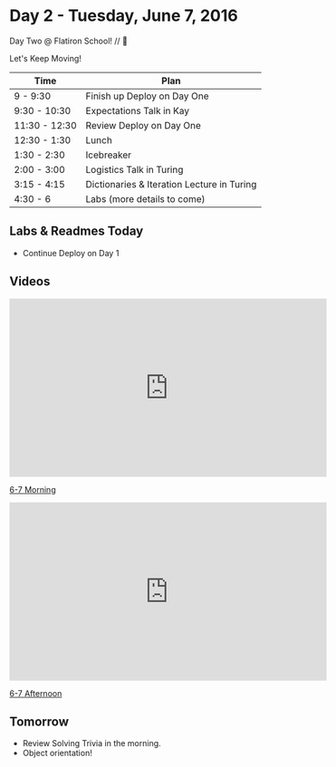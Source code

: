 # Day 2 - Tuesday, June 7, 2016

Day Two @ Flatiron School! // :blue_heart:

Let's Keep Moving!

Time        |   Plan   |
----------------|-------
9 - 9:30          | Finish up Deploy on Day One
9:30 - 10:30    | Expectations Talk in Kay
11:30 - 12:30     | Review Deploy on Day One
12:30 - 1:30     | Lunch
1:30 - 2:30     | Icebreaker
2:00 - 3:00     | Logistics Talk in Turing
3:15 - 4:15     | Dictionaries & Iteration Lecture in Turing
4:30 - 6        | Labs (more details to come)

## Labs & Readmes Today

  * Continue Deploy on Day 1

## Videos

<iframe width="560" height="315" src="https://www.youtube.com/embed/PxxJiaB_1ds?rel=0&modestbranding=1" frameborder="0" allowfullscreen></iframe><p><a href="https://www.youtube.com/watch?v=PxxJiaB_1ds">6-7 Morning</a></p>

<iframe width="560" height="315" src="https://www.youtube.com/embed/FEyLAPK1jZg?rel=0&modestbranding=1" frameborder="0" allowfullscreen></iframe><p><a href="https://www.youtube.com/watch?v=FEyLAPK1jZg">6-7 Afternoon</a></p>

## Tomorrow

- Review Solving Trivia in the morning.
- Object orientation!
